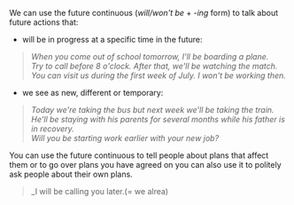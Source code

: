 We can use the future continuous (_will/won't be_ + -_ing_ form) to talk about future actions that: 

- will be in progress at a specific time in the future:

> _When you come out of school tomorrow, I'll be boarding a plane.  
> Try to call before 8 o'clock. After that, we'll be watching the match.  
> You can visit us during the first week of July. I won't be working then._

- we see as new, different or temporary:

> _Today we're taking the bus but next week we'll be taking the train.  
> He'll be staying with his parents for several months while his father is in recovery.  
> Will you be starting work earlier with your new job?_


You can use the future continuous to tell people about plans that affect them or to go over plans you have agreed on you can also use it to politely ask people about their own plans.

>_I will be calling you later.(= we alrea)